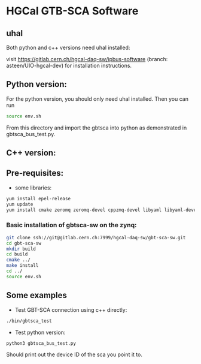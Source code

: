 # HGCal GTB-SCA Software

## uhal

Both python and c++ versions need uhal installed:

visit https://gitlab.cern.ch/hgcal-daq-sw/ipbus-software  (branch: asteen/UIO-hgcal-dev) for installation instructions.

## Python version:

For the python version, you should only need uhal installed. Then you can run
```bash
source env.sh
```
From this directory and import the gbtsca into python as demonstrated in gbtsca_bus_test.py. 

## C++ version:

## Pre-requisites:

- some libraries:
```bash
yum install epel-release
yum update
yum install cmake zeromq zeromq-devel cppzmq-devel libyaml libyaml-devel yaml-cpp yaml-cpp-devel boost boost-devel
```

### Basic installation of gbtsca-sw on the zynq:
```bash
git clone ssh://git@gitlab.cern.ch:7999/hgcal-daq-sw/gbt-sca-sw.git
cd gbt-sca-sw
mkdir build
cd build
cmake ../
make install
cd ../
source env.sh
```

## Some examples

- Test GBT-SCA connection using c++ directly:
```bash
./bin/gbtsca_test
```
- Test python version:
```bash
python3 gbtsca_bus_test.py
```
Should print out the device ID of the sca you point it to.
